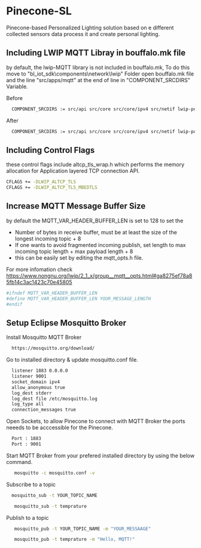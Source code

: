 # Pinecone-SL
Pinecone-based Personalized Lighting solution based on e different collected sensors data process it and create personal lighting. 


## Including LWIP MQTT Libray in bouffalo.mk file

by default, the lwip-MQTT library is not included in bouffalo.mk, To do this move to "bl_iot_sdk\components\network\lwip" Folder open bouffalo.mk file and the line "src/apps/mqtt" at the end of line in "COMPONENT_SRCDIRS" Variable.

Before
```bash
  COMPONENT_SRCDIRS := src/api src/core src/core/ipv4 src/netif lwip-port/FreeRTOS lwip-port src/apps/altcp_tls

```

After
```bash
  COMPONENT_SRCDIRS := src/api src/core src/core/ipv4 src/netif lwip-port/FreeRTOS lwip-port src/apps/altcp_tls src/apps/mqtt

```

## Including Control Flags 

these control flags include altcp_tls_wrap.h which performs the memory allocation for  Application layered TCP connection API.

```bash
CFLAGS += -DLWIP_ALTCP_TLS
CFLAGS += -DLWIP_ALTCP_TLS_MBEDTLS

```


## Increase MQTT Message Buffer Size

by default the MQTT_VAR_HEADER_BUFFER_LEN is set to 128 to set the
 * Number of bytes in receive buffer, must be at least the size of the longest incoming topic + 8
 * If one wants to avoid fragmented incoming publish, set length to max incoming topic length + max payload length + 8
 * this can be easily set by editing the mqtt_opts.h file.

 For more infomation check https://www.nongnu.org/lwip/2_1_x/group__mqtt__opts.html#ga8275ef78a85fb14c3ac1423c70e45805

 ```bash
#ifndef MQTT_VAR_HEADER_BUFFER_LEN
#define MQTT_VAR_HEADER_BUFFER_LEN YOUR_MESSAGE_LENGTH
#endif

```
 


## Setup Eclipse Mosquitto Broker




Install Mosquitto MQTT Broker

```bash
  https://mosquitto.org/download/
```

Go to installed directory & update mosquitto.conf file.

```bash
  listener 1883 0.0.0.0
  listener 9001
  socket_domain ipv4
  allow_anonymous true
  log_dest stderr
  log_dest file /etc/mosquitto.log
  log_type all
  connection_messages true

```
Open Sockets, to allow Pinecone to connect with MQTT Broker the ports neeeds to be acccessible for the Pinecone.

```bash
  Port : 1883
  Port : 9001
```

Start MQTT Broker from your prefered installed directory by using the below command.

```bash
   mosquitto -c mosquitto.conf -v
```

Subscribe to a topic 

 ```bash
   mosquitto_sub -t YOUR_TOPIC_NAME
```

```bash
   mosquitto_sub -t temprature
```

Publish to a topic 

```bash
   mosquitto_pub -t YOUR_TOPIC_NAME -m "YOUR_MESSAAGE"
```

```bash
   mosquitto_pub -t temprature -m "Hello, MQTT!"
```

